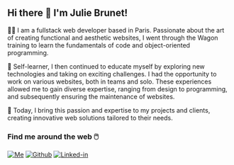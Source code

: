 <h2> Hi there 👋 I'm Julie Brunet! </h2>

<p>👩‍💻 I am a fullstack web developer based in Paris. Passionate about the art of creating functional and aesthetic websites, I went through the Wagon training to learn the fundamentals of code and object-oriented programming.</p>

<p>🌱 Self-learner, I then continued to educate myself by exploring new technologies and taking on exciting challenges. I had the opportunity to work on various websites, both in teams and solo. These experiences allowed me to gain diverse expertise, ranging from design to programming, and subsequently ensuring the maintenance of websites.</p>

<p>🚀 Today, I bring this passion and expertise to my projects and clients, creating innovative web solutions tailored to their needs.</p>

<h3>Find me around the web 🖱️</h3>

[![Me][Me]][Me-url]
[![Github][Github]][Github-url]
[![Linked-in][Linked-in]][Linked-in-url]

[Me]:https://img.shields.io/badge/my_portfolio-0a9396?style=for-the-badge&logo=&logoColor=white
[Me-url]:https://juliebrunet-portfolio.com/

[Github]: https://img.shields.io/badge/GitHub-100000?style=for-the-badge&logo=github&logoColor=white
[Github-url]: https://www.github.com/jlbrunet

[Linked-in]: https://img.shields.io/badge/LinkedIn-0077B5?style=for-the-badge&logo=linkedin&logoColor=white
[Linked-in-url]: https://www.linkedin.com/in/jbrunet-pro
